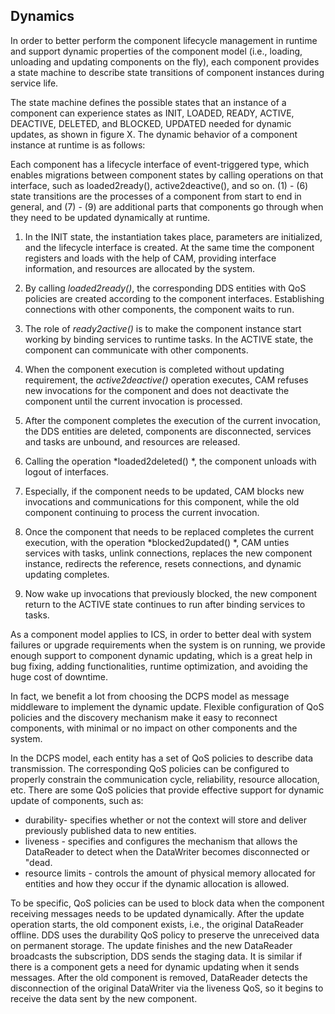 ## Dynamics

In order to better perform the component lifecycle management in runtime and support dynamic properties of the component model  (i.e., loading, unloading and updating components on the fly), each component provides a state machine to describe state transitions of component instances during service life.

The state machine defines the possible states that an instance of a component can experience states as INIT, LOADED, READY, ACTIVE, DEACTIVE, DELETED, and BLOCKED, UPDATED needed for dynamic updates, as shown in figure X. The dynamic behavior of a component instance at runtime is as follows:

Each component has a lifecycle interface of event-triggered type,  which enables migrations between component states by calling operations on that interface, such as loaded2ready(), active2deactive(), and so on. (1) - (6) state transitions are the processes of a component from start to end in general, and (7) - (9) are additional parts that components go through when they need to be updated dynamically at runtime.

1) In the INIT state, the instantiation takes place, parameters are initialized, and the lifecycle interface is created. At the same time the component registers and loads with the help of CAM, providing interface information, and resources are allocated by the system.

2) By calling *loaded2ready()*, the corresponding DDS entities with QoS policies are created according to the component  interfaces. Establishing connections with other components, the component waits to run.

3) The role of *ready2active()* is to make the component instance start working by binding services to runtime tasks. In the ACTIVE state, the component can communicate with other components.

4) When the component execution is completed without updating requirement, the *active2deactive()* operation executes, CAM refuses new invocations for the component and does not deactivate the component until the current invocation is processed.

5) After the component completes the execution of the current invocation, the DDS entities are deleted, components are disconnected, services and tasks are unbound, and resources are released.

6) Calling the operation *loaded2deleted() *, the component unloads with logout of interfaces.

7) Especially, if the component needs to be updated, CAM blocks new invocations and communications for this component, while the old component continuing to process the current invocation.

8) Once the component that needs to be replaced completes the current execution, with the operation *blocked2updated() *, CAM unties services with tasks, unlink connections, replaces the new component instance, redirects the reference, resets connections, and dynamic updating completes.

9) Now wake up invocations that previously blocked, the new component return to the ACTIVE state continues to run after binding services to tasks.



As a component model applies to ICS, in order to better deal with system failures or upgrade requirements when the system is on running, we provide enough support to component dynamic updating, which is a great help in bug fixing, adding functionalities, runtime optimization, and avoiding the huge cost of downtime. 

In fact, we benefit a lot from choosing the DCPS model as message middleware to implement the dynamic update. Flexible configuration of QoS policies and the discovery mechanism make it easy to reconnect components, with minimal or no impact on other components and the system.

In the DCPS model, each entity has a set of QoS policies to describe data transmission. The corresponding QoS policies can be configured to properly constrain the communication cycle, reliability, resource allocation, etc. There are some QoS policies that provide effective support for dynamic update of components, such as:

- durability- specifies whether or not the context will store and deliver previously published data to new entities.
- liveness - specifies and configures the mechanism that allows the DataReader to detect when the DataWriter becomes disconnected or "dead.
- resource limits - controls the amount of physical memory allocated for entities and how they occur if the dynamic allocation is allowed.

To be specific, QoS policies can be used to block data when the component receiving messages needs to be updated dynamically. After the update operation starts, the old component exists, i.e., the original DataReader offline. DDS uses the durability QoS policy to preserve the unreceived data on permanent storage. The update finishes and the new DataReader broadcasts the subscription, DDS sends the staging data. It is similar if there is a component gets a need for  dynamic updating when it sends messages. After the old component is removed, DataReader detects the disconnection of the original DataWriter via the liveness QoS, so it begins to receive the data sent by the new component.